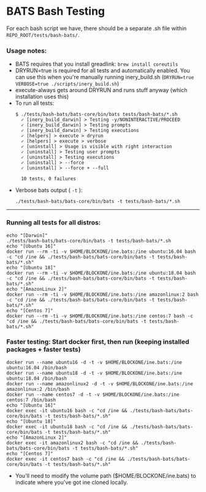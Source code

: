 # BATS Bash Testing

For each bash script we have, there should be a separate .sh file within `REPO_ROOT/tests/bash-bats/`.

### Usage notes:

- BATS requires that you install greadlink: `brew install coreutils`
- DRYRUN=true is required for all tests and automatically enabled. You can use this when you're manually running inery_build.sh (`DRYRUN=true VERBOSE=true ./scripts/inery_build.sh`)
- execute-always gets around DRYRUN and runs stuff anyway (which installation uses this)
- To run all tests: 
    ```
    $ ./tests/bash-bats/bats-core/bin/bats tests/bash-bats/*.sh
      ✓ [inery_build_darwin] > Testing -y/NONINTERACTIVE/PROCEED
      ✓ [inery_build_darwin] > Testing prompts
      ✓ [inery_build_darwin] > Testing executions
      ✓ [helpers] > execute > dryrun
      ✓ [helpers] > execute > verbose
      ✓ [uninstall] > Usage is visible with right interaction
      ✓ [uninstall] > Testing user prompts
      ✓ [uninstall] > Testing executions
      ✓ [uninstall] > --force
      ✓ [uninstall] > --force + --full

      10 tests, 0 failures
    ```
- Verbose bats output ( `-t` ): 
  ```
  ./tests/bash-bats/bats-core/bin/bats -t tests/bash-bats/*.sh
  ```

---

### Running all tests for all distros:
```
echo "[Darwin]"
./tests/bash-bats/bats-core/bin/bats -t tests/bash-bats/*.sh 
echo "[Ubuntu 16]"
docker run --rm -ti -v $HOME/BLOCKONE/ine.bats:/ine ubuntu:16.04 bash -c "cd /ine && ./tests/bash-bats/bats-core/bin/bats -t tests/bash-bats/*.sh"
echo "[Ubuntu 18]"
docker run --rm -ti -v $HOME/BLOCKONE/ine.bats:/ine ubuntu:18.04 bash -c "cd /ine && ./tests/bash-bats/bats-core/bin/bats -t tests/bash-bats/*.sh"
echo "[AmazonLinux 2]"
docker run --rm -ti -v $HOME/BLOCKONE/ine.bats:/ine amazonlinux:2 bash -c "cd /ine && ./tests/bash-bats/bats-core/bin/bats -t tests/bash-bats/*.sh"
echo "[Centos 7]"
docker run --rm -ti -v $HOME/BLOCKONE/ine.bats:/ine centos:7 bash -c "cd /ine && ./tests/bash-bats/bats-core/bin/bats -t tests/bash-bats/*.sh"
```

### **Faster testing:** Start docker first, then run (keeping installed packages + faster tests)
```
docker run --name ubuntu16 -d -t -v $HOME/BLOCKONE/ine.bats:/ine ubuntu:16.04 /bin/bash
docker run --name ubuntu18 -d -t -v $HOME/BLOCKONE/ine.bats:/ine ubuntu:18.04 /bin/bash
docker run --name amazonlinux2 -d -t -v $HOME/BLOCKONE/ine.bats:/ine amazonlinux:2 /bin/bash
docker run --name centos7 -d -t -v $HOME/BLOCKONE/ine.bats:/ine centos:7 /bin/bash
echo "[Ubuntu 16]"
docker exec -it ubuntu16 bash -c "cd /ine && ./tests/bash-bats/bats-core/bin/bats -t tests/bash-bats/*.sh"
echo "[Ubuntu 18]"
docker exec -it ubuntu18 bash -c "cd /ine && ./tests/bash-bats/bats-core/bin/bats -t tests/bash-bats/*.sh"
echo "[AmazonLinux 2]"
docker exec -it amazonlinux2 bash -c "cd /ine && ./tests/bash-bats/bats-core/bin/bats -t tests/bash-bats/*.sh"
echo "[Centos 7]"
docker exec -it centos7 bash -c "cd /ine && ./tests/bash-bats/bats-core/bin/bats -t tests/bash-bats/*.sh"
```

- You'll need to modify the volume path ($HOME/BLOCKONE/ine.bats) to indicate where you've got ine cloned locally.
